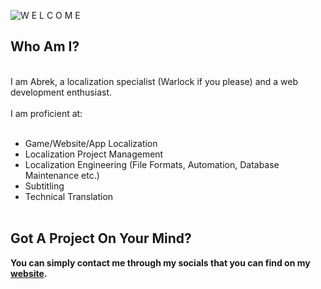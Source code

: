![W E L C O M E](https://user-images.githubusercontent.com/44588876/153302373-8ee8954a-5ba1-4bb2-8d00-3cf67210f0be.png)


## Who Am I?
<br>
I am Abrek, a localization specialist (Warlock if you please) and a web development enthusiast.
<br><br>
I am proficient at:
<br><br>

- Game/Website/App Localization
- Localization Project Management
- Localization Engineering (File Formats, Automation, Database Maintenance etc.)
- Subtitling
- Technical Translation
<br><br>

## Got A Project On Your Mind?

**You can simply contact me through my socials that you can find on my [website](https://abrekkoch.com).**
